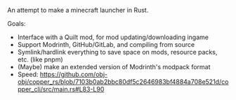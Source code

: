 An attempt to make a minecraft launcher in Rust.

Goals:

- Interface with a Quilt mod, for mod updating/downloading ingame
- Support Modrinth, GitHub/GitLab, and compiling from source
- Symlink/hardlink everything to save space on mods, resource packs, etc. (like pnpm)
- (Maybe) make an extended version of Modrinth's modpack format
- Speed:
  https://github.com/obj-obj/copper_rs/blob/7103b0ab2bbc80df5c2646983bf4884a708e521d/copper_cli/src/main.rs#L83-L90
